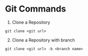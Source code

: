 # Git Commands

1. Clone a Repository
```
git clone <git url>
```

2. Clone a Repository with branch
```
git clone <git url> -b <branch name>
```
